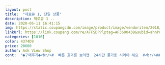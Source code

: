 ```yaml
---
layout: post 
title:  "제로큐 1, 단일 상품" 
description: 제로큐 1 ..
date: 2020-06-11 16:41:15 
img: https://static.coupangcdn.com/image/product/image/vendoritem/2018/11/16/3511705796/5f48c74e-c78d-43de-afc1-ab2b0ab98ebc.jpg 
linkUrl: https://link.coupang.com/re/AFFSDP?lptag=AF3600438&subid=ahnPublicAsk&pageKey=62729988&itemId=214033001&vendorItemId=3511705796&traceid=V0-113-dd5bddf83ba77e37 
categories: [1016] 
color: 4374D9 
price: 20600 
author: Ask View Shop 
cont:  "●구매후기●<br/>#  빠른 효과를 보려면  24시간 풀가동 시켜야 해요  #<br/>##주로 저녁에 갑자기 튀어나오니 5시 이후부터 다음날 아침까지는 의무로 풀가동 시켜야함  ㅠㅠ ㅋㅋㅋㅋㅋ ###<br/>#베란다 쪽 옆짚에서 기어들어 오고 그쪽과 화장실 하수구로 기어 들어올수 있어서 집중공략 #<br/>친구가 써보라고 준 전자파제품을 1년 동안 써보고 효과를  보는것 같아서  더효과를 보기위해 구입을했죠 <br/>10월인 지금까지  하나씩 잡아서 죽인게 합이 5마리 인듯<br/>{당장 다죽지는 않아요  최소 23개월 정도 시간이 지나야 벌레가 서서히  눈에 안보이는 날이 올꺼예요<br/>❤️1주일 사용 후기❤️<br/>ㅠㅠ<br/>ㅠㅠㅠㅠㅠㅠㅠㅠㅠㅠㅠ<br/>거실, 방 각각 설치 할려고 2개 주문 했구요<br/>결국 쿠팡 검색해서 바퀴벌레 퇴치용도 제품을 검색해 이 제품을 구매했습니다.<br/><br/>계속 싱크대만 공략하니 다른곳에서 설치고 다니더라구요 ㅠㅠㅠㅠㅠ<br/>그리고 5일뒤 집으로 돌아왔는데,, 그 검은 물체가  매우 굼띈 속도로 방황하는 모습을 발견했습니다... <br/> 그나마 다행히 발견장소는 화장실 바닥이라 때려잡은뒤 깔끔한 뒤처리가 가능했습니다.<br/><br/>넘 무서워서 엉엉 울었네요(제가 다른건 손으로도 때려잡는데, 바퀴벌레랑 발 많이 달리 지네, 송충이류를 넘 무서워해요)<br/>눈이 맞주친듯한 느낌 <br/>다음날 또 등장했는데, 못 잡았어요... <br/><br/>돈벌레라고 불리는 그리마? 라고 발 많이 달린 벌레가<br/>막바지 풀가동  겨울전 이것들이 발악을 하고 나델텐데 ㅜㅜㅜㅜㅜ<br/>몇일 사용해보고 후기는 추가 공유 할께요^^<br/>몇일 지나야 효과가 난다고 하는데<br/>바퀴벌레는 5월 말부터 한마리씩 기어나오더니 (들어와서 숨어있는 바퀴벌레가 한마리씩은 기어나옴 ㅠㅠ )<br/>벽면에 딱  붙어서<br/>불을 켰는데<br/>사실 손에 피 안묻히고 나도 모르는새 사라지길 바랬지만, 그나마 잡기 매운 쉬운 상태로 교란시켜준것만은 확실한 것 같네요.<br/> 만족합니다.<br/><br/>생각만해도 끔찍 ㅠㅠㅠㅠㅠ<br/>아직 개미 새끼 한마리 나타나지 않았어요^^<br/>암튼 꽂아두고 며칠간 집을 비운사이에 바퀴들이 무탈히 집에서 탈출하기를 기원했습니다.<br/><br/>앞으로도 쭉 없길 바랍니다<br/>어느날 밤 등장한 검은 바퀴벌레 발견.<br/>.<br/> 중간 크기 정도 되는 빠르고 젊은 바퀴벌레... <br/>.<br/> 잡는것도 꺼림직한데 잡기도 쉽지 않고요.<br/> 결국 놓쳤습니다.<br/><br/>어제 퇴근하고<br/>어찌 어찌 때려잡고<br/>오늘 오자마자 바로 설치완료<br/>왠지 믿음이 가네요.<br/> .<br/> .<br/><br/>우선 이 제품을 사용해도 시체를 볼 각오는 하셔야 됩니다.<br/><br/>이것들때매 귀찮아도 설겆이는 그때그때 하는 버릇이 생겼답니다<br/>이사한지 한달차.<br/> .<br/><br/>인내심이 좀 필요하기도 하지만  전자파가 없거나 약을 뿌리는것보다는 80배 낫다고 장담 할수 있어요 ^^ <br/>저는 이걸 설치 했다는 것 만으로도 맘이 놓이고<br/>전자파를 몰랐을때는  바퀴약 설치와 바퀴 킬라썼어요  우리 아이와  고양이에게 너무 안좋은거임<br/>전자파를 쓴후에  바퀴벌레 숫자가  줄고 같이 출몰하던 집게벌레는 사라졌답니다 ^^<br/>지난 연휴 첫날 꽂아두고 며칠간 집을 비웠습니다.<br/> 사실 사고 나서 바로 안 꽂았는데, 이유는 대부분 후기에서 말한대로 바퀴무리가 못살겠다 단체로 이동하는 모습이 제 눈에 띌까봐 무섭더라고요.<br/> 눈으로 목격한 기억은 오래가잖아요... <br/>.<br/><br/>징그럽고 혐오스러운것들 ... <br/>... <br/>.<br/>.<br/>ㅠㅠㅠㅠㅠ<br/>처음에 설치 안했을때는  두세마리씩 설치고 다녔어요<br/>초음파 소리에 못견뎌 들어온쪽으로 다시 이사가거나 여기서 버티다가 시체로 발견되거나 둘중 하나임 }<br/>콘센트에 꼽아서 스위치만 on으로 바꾸면 ok ! !<br/>쿠팡부터 열었어요<br/>특수주파수 불이 두개들어오는것이 뭔가 강력해보이는 느낌  효과 완전 기대됩니다 ^^<br/>하나로는 도저히 안되겠더라구요 굵은 바퀴 한마리라도 이미 그것들이 둥지 틀은상태라고 하더군요 ㅜㅜㅜ<br/>해충퇴치기 검색, 로켓배송 ㄱ ㄱ<br/>#  빠른 효과를 보려면  24시간 풀가동 시켜야 해요  #<br/>##주로 저녁에 갑자기 튀어나오니 5시 이후부터 다음날 아침까지는 의무로 풀가동 시켜야함  ㅠㅠ ㅋㅋㅋㅋㅋ ###<br/>#베란다 쪽 옆짚에서 기어들어 오고 그쪽과 화장실 하수구로 기어 들어올수 있어서 집중공략 #<br/>친구가 써보라고 준 전자파제품을 1년 동안 써보고 효과를  보는것 같아서  더효과를 보기위해 구입을했죠 <br/>10월인 지금까지  하나씩 잡아서 죽인게 합이 5마리 인듯<br/>{당장 다죽지는 않아요  최소 23개월 정도 시간이 지나야 벌레가 서서히  눈에 안보이는 날이 올꺼예요<br/>❤️1주일 사용 후기❤️<br/>ㅠㅠ<br/>ㅠㅠㅠㅠㅠㅠㅠㅠㅠㅠㅠ<br/>거실, 방 각각 설치 할려고 2개 주문 했구요<br/>결국 쿠팡 검색해서 바퀴벌레 퇴치용도 제품을 검색해 이 제품을 구매했습니다.<br/><br/>계속 싱크대만 공략하니 다른곳에서 설치고 다니더라구요 ㅠㅠㅠㅠㅠ<br/>그리고 5일뒤 집으로 돌아왔는데,, 그 검은 물체가  매우 굼띈 속도로 방황하는 모습을 발견했습니다... <br/> 그나마 다행히 발견장소는 화장실 바닥이라 때려잡은뒤 깔끔한 뒤처리가 가능했습니다.<br/><br/>넘 무서워서 엉엉 울었네요(제가 다른건 손으로도 때려잡는데, 바퀴벌레랑 발 많이 달리 지네, 송충이류를 넘 무서워해요)<br/>눈이 맞주친듯한 느낌 <br/>다음날 또 등장했는데, 못 잡았어요... <br/><br/>돈벌레라고 불리는 그리마? 라고 발 많이 달린 벌레가<br/>막바지 풀가동  겨울전 이것들이 발악을 하고 나델텐데 ㅜㅜㅜㅜㅜ<br/>몇일 사용해보고 후기는 추가 공유 할께요^^<br/>몇일 지나야 효과가 난다고 하는데<br/>바퀴벌레는 5월 말부터 한마리씩 기어나오더니 (들어와서 숨어있는 바퀴벌레가 한마리씩은 기어나옴 ㅠㅠ )<br/>벽면에 딱  붙어서<br/>불을 켰는데<br/>사실 손에 피 안묻히고 나도 모르는새 사라지길 바랬지만, 그나마 잡기 매운 쉬운 상태로 교란시켜준것만은 확실한 것 같네요.<br/> 만족합니다.<br/><br/>생각만해도 끔찍 ㅠㅠㅠㅠㅠ<br/>아직 개미 새끼 한마리 나타나지 않았어요^^<br/>암튼 꽂아두고 며칠간 집을 비운사이에 바퀴들이 무탈히 집에서 탈출하기를 기원했습니다.<br/><br/>앞으로도 쭉 없길 바랍니다<br/>어느날 밤 등장한 검은 바퀴벌레 발견.<br/>.<br/> 중간 크기 정도 되는 빠르고 젊은 바퀴벌레... <br/>.<br/> 잡는것도 꺼림직한데 잡기도 쉽지 않고요.<br/> 결국 놓쳤습니다.<br/><br/>어제 퇴근하고<br/>어찌 어찌 때려잡고<br/>오늘 오자마자 바로 설치완료<br/>왠지 믿음이 가네요.<br/> .<br/> .<br/><br/>우선 이 제품을 사용해도 시체를 볼 각오는 하셔야 됩니다.<br/><br/>이것들때매 귀찮아도 설겆이는 그때그때 하는 버릇이 생겼답니다<br/>이사한지 한달차.<br/> .<br/><br/>인내심이 좀 필요하기도 하지만  전자파가 없거나 약을 뿌리는것보다는 80배 낫다고 장담 할수 있어요 ^^ <br/>저는 이걸 설치 했다는 것 만으로도 맘이 놓이고<br/>전자파를 몰랐을때는  바퀴약 설치와 바퀴 킬라썼어요  우리 아이와  고양이에게 너무 안좋은거임<br/>전자파를 쓴후에  바퀴벌레 숫자가  줄고 같이 출몰하던 집게벌레는 사라졌답니다 ^^<br/>지난 연휴 첫날 꽂아두고 며칠간 집을 비웠습니다.<br/> 사실 사고 나서 바로 안 꽂았는데, 이유는 대부분 후기에서 말한대로 바퀴무리가 못살겠다 단체로 이동하는 모습이 제 눈에 띌까봐 무섭더라고요.<br/> 눈으로 목격한 기억은 오래가잖아요... <br/>.<br/><br/>징그럽고 혐오스러운것들 ... <br/>... <br/>.<br/>.<br/>ㅠㅠㅠㅠㅠ<br/>처음에 설치 안했을때는  두세마리씩 설치고 다녔어요<br/>초음파 소리에 못견뎌 들어온쪽으로 다시 이사가거나 여기서 버티다가 시체로 발견되거나 둘중 하나임 }<br/>콘센트에 꼽아서 스위치만 on으로 바꾸면 ok ! !<br/>쿠팡부터 열었어요<br/>특수주파수 불이 두개들어오는것이 뭔가 강력해보이는 느낌  효과 완전 기대됩니다 ^^<br/>하나로는 도저히 안되겠더라구요 굵은 바퀴 한마리라도 이미 그것들이 둥지 틀은상태라고 하더군요 ㅜㅜㅜ<br/>해충퇴치기 검색, 로켓배송 ㄱ ㄱ<br/>" 
---
```

